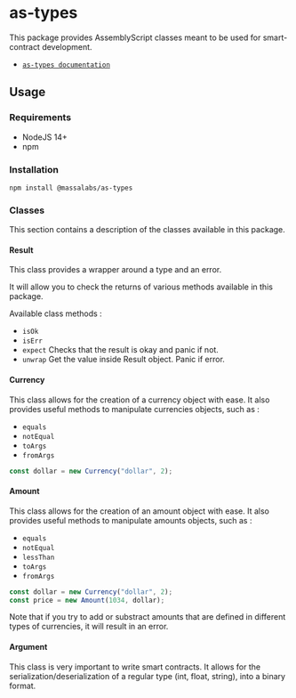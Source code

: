 # as-types

This package provides AssemblyScript classes meant to be used for smart-contract development.

- [`as-types documentation`](https://as-types.docs.massa.net)

## Usage

### Requirements

- NodeJS 14+
- npm

### Installation

`npm install @massalabs/as-types`

### Classes

This section contains a description of the classes available in this package.

#### Result

This class provides a wrapper around a type and an error.

It will allow you to check the returns of various methods available in this package.

Available class methods :

- `isOk`
- `isErr`
- `expect`
Checks that the result is okay and panic if not.
- `unwrap`
Get the value inside Result object. Panic if error.

#### Currency

This class allows for the creation of a currency object with ease.
It also provides useful methods to manipulate currencies objects, such as :

- `equals`
- `notEqual`
- `toArgs`
- `fromArgs`

```typescript
const dollar = new Currency("dollar", 2);
```

#### Amount

This class allows for the creation of an amount object with ease.
It also provides useful methods to manipulate amounts objects, such as :

- `equals`
- `notEqual`
- `lessThan`
- `toArgs`
- `fromArgs`

```typescript
const dollar = new Currency("dollar", 2);
const price = new Amount(1034, dollar);
```

Note that if you try to add or substract amounts that are defined in different types of currencies, it will result in an error.

#### Argument

This class is very important to write smart contracts.
It allows for the serialization/deserialization of a regular type (int, float, string), into a binary format.
